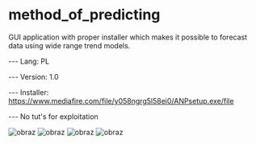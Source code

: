 # method_of_predicting

GUI application with proper installer which makes it possible to forecast data using wide range trend models.

--- Lang: PL

--- Version: 1.0

--- Installer: https://www.mediafire.com/file/y058ngrg5l58ei0/ANPsetup.exe/file

--- No tut's for exploitation

![obraz](https://user-images.githubusercontent.com/79090900/221894870-f7a67541-f3db-4a3c-bb0a-bf4e547e5184.png)
![obraz](https://user-images.githubusercontent.com/79090900/221895510-14202e82-c162-4aba-b8c3-040f045c25d6.png)
![obraz](https://user-images.githubusercontent.com/79090900/221895864-63e63670-5bfe-48ea-8757-459dce890c23.png)
![obraz](https://user-images.githubusercontent.com/79090900/221895723-15b099ec-a49e-4420-9996-538989201aa1.png)

